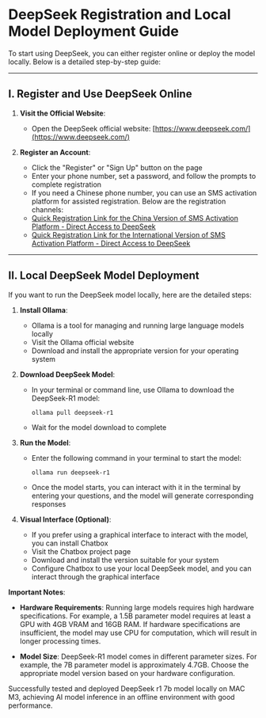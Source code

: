# DeepSeek Registration and Local Model Deployment Guide

To start using DeepSeek, you can either register online or deploy the model locally. Below is a detailed step-by-step guide:

---

## **I. Register and Use DeepSeek Online**

1. **Visit the Official Website**:
   - Open the DeepSeek official website: [https://www.deepseek.com/](https://www.deepseek.com/)

2. **Register an Account**:
   - Click the "Register" or "Sign Up" button on the page
   - Enter your phone number, set a password, and follow the prompts to complete registration
   - If you need a Chinese phone number, you can use an SMS activation platform for assisted registration. Below are the registration channels:
   - [Quick Registration Link for the China Version of SMS Activation Platform - Direct Access to DeepSeek](http://h5.yezi66.net:90/invite/9607189)
   - [Quick Registration Link for the International Version of SMS Activation Platform - Direct Access to DeepSeek](https://sms-activate.org/?ref=3245417)

---

## **II. Local DeepSeek Model Deployment**

If you want to run the DeepSeek model locally, here are the detailed steps:

1. **Install Ollama**:
   - Ollama is a tool for managing and running large language models locally
   - Visit the Ollama official website
   - Download and install the appropriate version for your operating system

2. **Download DeepSeek Model**:
   - In your terminal or command line, use Ollama to download the DeepSeek-R1 model:
     ```
     ollama pull deepseek-r1
     ```
   - Wait for the model download to complete

3. **Run the Model**:
   - Enter the following command in your terminal to start the model:
     ```
     ollama run deepseek-r1
     ```
   - Once the model starts, you can interact with it in the terminal by entering your questions, and the model will generate corresponding responses

4. **Visual Interface (Optional)**:
   - If you prefer using a graphical interface to interact with the model, you can install Chatbox
   - Visit the Chatbox project page
   - Download and install the version suitable for your system
   - Configure Chatbox to use your local DeepSeek model, and you can interact through the graphical interface

**Important Notes**:

- **Hardware Requirements**: Running large models requires high hardware specifications. For example, a 1.5B parameter model requires at least a GPU with 4GB VRAM and 16GB RAM. If hardware specifications are insufficient, the model may use CPU for computation, which will result in longer processing times.

- **Model Size**: DeepSeek-R1 model comes in different parameter sizes. For example, the 7B parameter model is approximately 4.7GB. Choose the appropriate model version based on your hardware configuration.

Successfully tested and deployed DeepSeek r1 7b model locally on MAC M3, achieving AI model inference in an offline environment with good performance. 